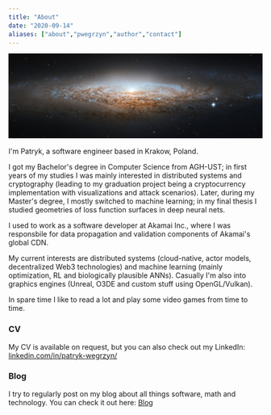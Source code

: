 ```yaml
---
title: "About"
date: "2020-09-14"
aliases: ["about","pwegrzyn","author","contact"]
---
```


<!-- <img src="/images/galaxy.jpg" class="featured_image"> -->
![About-Image](/images/galaxy.jpg)

I'm Patryk, a software engineer based in Krakow, Poland. 

I got my Bachelor's degree in Computer Science from AGH-UST; in first years of my studies I was mainly interested in distributed systems and cryptography (leading to my graduation project being a cryptocurrency implementation with visualizations and  attack scenarios). Later, during my Master's degree, I mostly switched to machine learning; in my final thesis I studied geometries of loss function surfaces in deep neural nets.

I used to work as a software developer at Akamai Inc., where I was responsbile for data propagation and validation components of Akamai's global CDN.

My current interests are distributed systems (cloud-native, actor models, decentralized Web3 technologies) and machine learning (mainly optimization, RL and biologically plausible ANNs). Casually I'm also into graphics engines (Unreal, O3DE and custom stuff using OpenGL/Vulkan).

In spare time I like to read a lot and play some video games from time to time.

### CV

My CV is available on request, but you can also check out my LinkedIn: [linkedin.com/in/patryk-wegrzyn/](https://www.linkedin.com/in/patryk-wegrzyn/)

### Blog

I try to regularly post on my blog about all things software, math and technology. You can check it out here: [Blog](https://pwegrzyn.com/posts/)